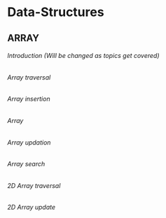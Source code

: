 # Data-Structures
## ARRAY ##
###### Introduction (Will be changed as topics get covered)
###### Array traversal
###### Array insertion
###### Array 
###### Array updation
###### Array search
###### 2D Array traversal
###### 2D Array update
